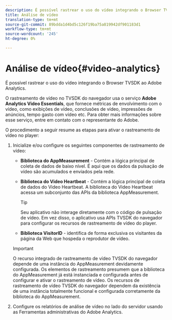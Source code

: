 ```yaml
---
description: É possível rastrear o uso do vídeo integrando o Browser TVSDK ao Adobe Analytics.
title: Análise de vídeo
translation-type: tm+mt
source-git-commit: 89bdda1d4bd5c126f19ba75a819942df901183d1
workflow-type: tm+mt
source-wordcount: '245'
ht-degree: 0%

---
```



# Análise de vídeo{#video-analytics}

É possível rastrear o uso do vídeo integrando o Browser TVSDK ao Adobe Analytics.

O rastreamento de vídeo no TVSDK do navegador usa o serviço **Adobe Analytics Video Essentials**, que fornece métricas de envolvimento com o vídeo, como exibições de vídeo, conclusões de vídeo, impressões de anúncios, tempo gasto com vídeo etc. Para obter mais informações sobre esse serviço, entre em contato com o representante do Adobe.

O procedimento a seguir resume as etapas para ativar o rastreamento de vídeo no player:

1. Inicialize e/ou configure os seguintes componentes de rastreamento de vídeo:

   * **Biblioteca do AppMeasurement**  - Contém a lógica principal de coleta de dados de baixo nível. É aqui que os dados da pulsação de vídeo são acumulados e enviados pela rede.
   * **Biblioteca do Video Heartbeat**  - Contém a lógica principal de coleta de dados do Video Heartbeat. A biblioteca do Video Heartbeat acessa um subconjunto das APIs da biblioteca AppMeasurement.

      >[!TIP]
      >
      >Seu aplicativo não interage diretamente com o código de pulsação de vídeo. Em vez disso, o aplicativo usa APIs TVSDK do navegador para configurar os recursos de rastreamento de vídeo do player.

   * **Biblioteca VisitorID**  - identifica de forma exclusiva os visitantes da página da Web que hospeda o reprodutor de vídeo.
   >[!IMPORTANT]
   >
   >O recurso integrado de rastreamento de vídeo TVSDK do navegador depende de uma instância do AppMeasurement devidamente configurada. Os elementos de rastreamento presumem que a biblioteca do AppMeasurement já está instanciada e configurada antes de configurar e ativar o rastreamento de vídeo. Os recursos de rastreamento de vídeo TVSDK do navegador dependem da existência de uma instância totalmente funcional e configurada corretamente da biblioteca do AppMeasurement.

1. Configure os relatórios de análise de vídeo no lado do servidor usando as Ferramentas administrativas do Adobe Analytics.